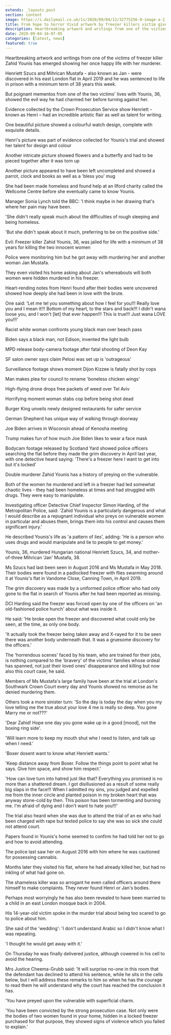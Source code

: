 ```yaml
---
extends: _layouts.post
section: content
image: https://i.dailymail.co.uk/1s/2020/09/04/12/32775256-0-image-a-2_1599220791944.jpg 
title: From hope to horror Vivid artwork by freezer killers victim gives glimpse into her once-happy life 
description: Heartbreaking artwork and writings from one of the victims of freezer killer Zahid Younis has emerged showing her once happy life with her murderer. Henriett Szucs pictures showed her great talent 
date: 2020-09-04-16-07-05 
categories: [latest, news] 
featured: true 
--- 
```

Heartbreaking artwork and writings from one of the victims of freezer killer Zahid Younis has emerged showing her once happy life with her murderer.

Henriett Szucs and Mihrican Mustafa - also known as Jan - were discovered in his east London flat in April 2019 and he was sentenced to life in prison with a minimum term of 38 years this week.

But poignant mementos from one of the two victims' lives with Younis, 36, showed the evil way he had charmed her before turning against her.

Evidence collected by the Crown Prosecution Service show Henriett – known as Henri – had an incredible artistic flair as well as talent for writing.

One beautiful picture showed a colourful watch design, complete with exquisite details.

Henri's picture was part of evidence collected for Younis's trial and showed her talent for design and colour

Another intricate picture showed flowers and a butterfly and had to be pieced together after it was torn up

Another picture appeared to have been left uncompleted and showed a parrot, clock and books as well as a 'bless you' mug

She had been made homeless and found help at an Ilford charity called the Wellcome Centre before she eventually came to know Younis.

Manager Sonia Lynch told the BBC: 'I think maybe in her drawing that's where her pain may have been.

'She didn't really speak much about the difficulties of rough sleeping and being homeless.

'But she didn't speak about it much, preferring to be on the positive side.'



Evil: Freezer killer Zahid Younis, 36, was jailed for life with a minimum of 38 years for killing the two innocent women

Police were monitoring him but he got away with murdering her and another woman Jan Mustafa.

They even visited his home asking about Jan's whereabouts will both women were hidden murdered in his freezer.

Heart-rending notes from Henri found after their bodies were uncovered showed how deeply she had been in love with the brute.

One said: 'Let me tel you something about how I feel for you!!! Really love you and I mean it!!! Bottom of my heart, to the stars and back!!! I didn't wana loose you, and I won't [let] that ever happen!!! This is true!!! Just wana LOVE you!!!'

Racist white woman confronts young black man over beach pass

Biden says a black man, not Edison, invented the light bulb

MPD release body-camera footage after fatal shooting of Deon Kay

SF salon owner says claim Pelosi was set up is 'outrageous'

Surveillance footage shows moment Dijon Kizzee is fatally shot by cops

Man makes plea for council to rename 'boneless chicken wings'

High-flying drone drops free packets of weed over Tel Aviv

Horrifying moment woman stabs cop before being shot dead

Burger King unveils newly designed restaurants for safer service

German Shepherd has unique way of walking through doorway

Joe Biden arrives in Wisconsin ahead of Kenosha meeting

Trump makes fun of how much Joe Biden likes to wear a face mask

Bodycam footage released by Scotland Yard showed police officers searching the flat before they made the grim discovery in April last year, with one detective heard saying: 'There's a freezer here I want to get into but it's locked'

Double murderer Zahid Younis has a history of preying on the vulnerable.

Both of the women he murdered and left in a freezer had led somewhat chaotic lives - they had been homeless at times and had struggled with drugs. They were easy to manipulate.

Investigating officer Detective Chief Inspector Simon Harding, of the Metropolitan Police, said: 'Zahid Younis is a particularly dangerous and what I would describe as a repugnant individual who preys on vulnerable women in particular and abuses them, brings them into his control and causes them significant injury.'

He described Younis's life as 'a pattern of lies', adding: 'He is a person who uses drugs and would manipulate and lie to people to get money.'

Younis, 36, murdered Hungarian national Henriett Szucs, 34, and mother-of-three Mihrican 'Jan' Mustafa, 38.

Ms Szucs had last been seen in August 2016 and Ms Mustafa in May 2018. Their bodies were found in a padlocked freezer with flies swarming around it at Younis's flat in Vandome Close, Canning Town, in April 2019.

The grim discovery was made by a uniformed police officer who had only gone to the flat in search of Younis after he had been reported as missing.

DCI Harding said the freezer was forced open by one of the officers on 'an old-fashioned police hunch' about what was inside it.

He said: 'He broke open the freezer and discovered what could only be seen, at the time, as only one body.

'It actually took the freezer being taken away and X-rayed for it to be seen there was another body underneath that. It was a gruesome discovery for the officers.'

The 'horrendous scenes' faced by his team, who are trained for their jobs, is nothing compared to the 'bravery' of the victims' families whose ordeal has spanned, not just their loved ones' disappearance and killing but now also this court case, he said.

Members of Ms Mustafa's large family have been at the trial at London's Southwark Crown Court every day and Younis showed no remorse as he denied murdering them.

Others took a more sinister turn: 'So the day is today the day when you my love telling me the true about your love 4 me is really so deep. You gone Marry me or not???'

'Dear Zahid! Hope one day you gone wake up in a good [mood], not the boxing ring side'.

'Will learn more to keep my mouth shut whe I need to listen, and talk up when I need.'

'Boxer dosent want to know what Henriett wants.'

'Keep distance away from Boxer. Follow the things point to point what he says. Give him space, and show him respect.'

'How can love turn into hatred just like that? Everything you promised is no more than a shattered dream. I got disillusioned as a result of some really big slaps in the face!!! When I admitted my sins, you judged and expelled me from the inner circle and planted poison in my broken heart that was anyway stone-cold by then. This poison has been tormenting and burning me. I'm afraid of dying and I don't want to hate you!!!'

The trial also heard when she was due to attend the trial of an ex who had been charged with rape but texted police to say she was so sick she could not attend court.

Papers found in Younis's home seemed to confirm he had told her not to go and how to avoid attending.

The police last saw her on August 2016 with him where he was cautioned for possessing cannabis.

Months later they visited his flat, where he had already killed her, but had no inkling of what had gone on.

The shameless killer was so arrogant he even called officers around there himself to make complaints. They never found Henri or Jan's bodies.

Perhaps most worryingly he has also been revealed to have been married to a child in an east London mosque back in 2004.

His 14-year-old victim spoke in the murder trial about being too scared to go to police about him.

She said of the 'wedding': 'I don't understand Arabic so I didn't know what I was repeating.

'I thought he would get away with it.'

On Thursday he was finally delivered justice, although cowered in his cell to avoid the hearing.

Mrs Justice Cheema-Grubb said: 'It will surprise no-one in this room that the defendant has declined to attend his sentence, while he sits in the cells below, but I will address these remarks to him so when he has the courage to read them he will understand why the court has reached the conclusion it has.

'You have preyed upon the vulnerable with superficial charm.

'You have been convicted by the strong prosecution case. Not only were the bodies of two women found in your home, hidden in a locked freezer purchased for that purpose, they showed signs of violence which you failed to explain.'

